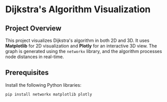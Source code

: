 # Dijkstra's Algorithm Visualization

## Project Overview
This project visualizes Dijkstra's algorithm in both 2D and 3D. It uses **Matplotlib** for 2D visualization and **Plotly** for an interactive 3D view. The graph is generated using the `networkx` library, and the algorithm processes node distances in real-time.

## Prerequisites
Install the following Python libraries:
```bash
pip install networkx matplotlib plotly
